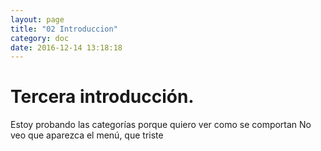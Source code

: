 ```yaml
---
layout: page
title: "02 Introduccion"
category: doc
date: 2016-12-14 13:18:18
---
```


# Tercera introducción.
Estoy probando las categorías porque quiero ver como se comportan
No veo que aparezca el menú, que triste
